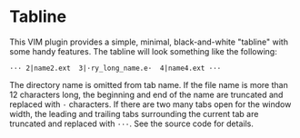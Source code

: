 # Tabline
This VIM plugin provides a simple, minimal, black-and-white "tabline" with some handy features. The tabline will look something like the following:

```
··· 2|name2.ext  3|·ry_long_name.e·  4|name4.ext ···
```

The directory name is omitted from tab name. If the file name is more than 12 characters
long, the beginning and end of the name are truncated and replaced with `·` characters.
If there are two many tabs open for the window width, the leading and trailing tabs
surrounding the current tab are truncated and replaced with `···`.  See the source code for details.


